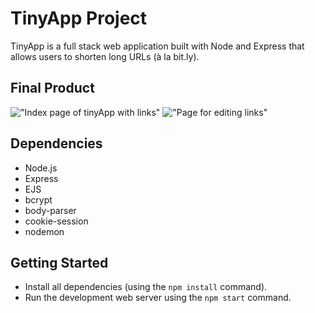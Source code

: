 # TinyApp Project

TinyApp is a full stack web application built with Node and Express that allows users to shorten long URLs (à la bit.ly).

## Final Product

!["Index page of tinyApp with links"]("https://github.com/LiubovKleimenova/tinyapp/blob/master/docs/editingpage.png?raw=true")
!["Page for editing links"]("https://github.com/LiubovKleimenova/tinyapp/blob/master/docs/indexpage.png?raw=true")

## Dependencies

- Node.js
- Express
- EJS
- bcrypt
- body-parser
- cookie-session
- nodemon

## Getting Started

- Install all dependencies (using the `npm install` command).
- Run the development web server using the `npm start` command.